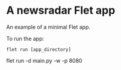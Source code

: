 # A newsradar Flet app

An example of a minimal Flet app.

To run the app:

```
flet run [app_directory]
```

flet run -d main.py -w -p 8080